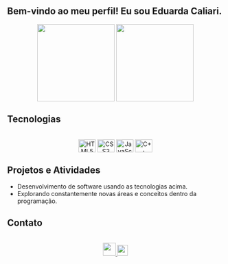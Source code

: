 ## Bem-vindo ao meu perfil! Eu sou Eduarda Caliari.

<div align="center">
  <img align="center" height="180em" src="https://github-readme-stats.vercel.app/api/top-langs/?username=dudacaliari&theme=dracula&hide_langs_below=1" />
  <img align="center" height="180em" src="https://github-readme-stats.vercel.app/api?username=dudacaliari&show_icons=true&theme=dracula&include_all_commits=true&count_private=true"/>
</div>

<!--
## Sobre Mim
Sou um desenvolvedor de sistemas iniciante, determinado em adquirir mais experiência e evoluir na minha carreira. Tenho uma forte paixão por tecnologia e estou sempre procurando desafios que me permitam expandir minhas habilidades em linguagens de programação.
-->

## Tecnologias
<div align="center"> 
  <div style="display: inline_block"><br>
    <img align="center" height="30" width="40" alt="HTML5" src="https://cdn.jsdelivr.net/gh/devicons/devicon/icons/html5/html5-original.svg">
    <img align="center" height="30" width="40" alt="CSS3" src="https://cdn.jsdelivr.net/gh/devicons/devicon/icons/css3/css3-original.svg">
    <img align="center" height="30" width="40" alt="JavaScript" src="https://cdn.jsdelivr.net/gh/devicons/devicon/icons/javascript/javascript-original.svg">
    <img align="center" height="30" width="40" alt="C++" src="https://cdn.jsdelivr.net/gh/devicons/devicon/icons/cplusplus/cplusplus-original.svg">
  </div>
</div>

## Projetos e Atividades 
- Desenvolvimento de software usando as tecnologias acima.
- Explorando constantemente novas áreas e conceitos dentro da programação.

## Contato
<div align="center"> 
  <div style="display: inline_block"><br>
<a href="mailto:eduarda.dcaliari@gmail.com">
  <img width="30" src="https://cdn-icons-png.flaticon.com/512/732/732200.png?w=740&t=st=1682526430~exp=1682527030~hmac=2b100282496e98eea4443dd6881fa1e82ea5b2d8984dbe414facfa7362e6a154">
</a>
<a href="https://www.linkedin.com/in/eduarda-caliari-120219254/">
  <img width="25" src="https://cdn.jsdelivr.net/gh/devicons/devicon/icons/linkedin/linkedin-original.svg">
</a>
  </div>
</div>
